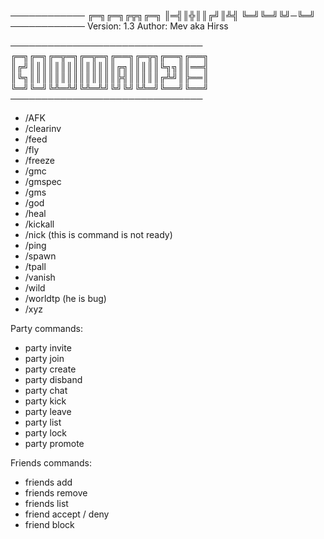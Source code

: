 ────────────
╔═╗╔═╗╔╦╗╔═╗
║═╣║╬║║╔╝║╩╣
╚═╝╚═╝╚╝─╚═╝
────────────
Version: 1.3
Author: Mev aka Hirss

───────────────────────────────
╔═╗╔═╗╔═╦═╗╔═╦═╗╔══╗╔═╦╗╔══╗╔══╗
║╔╝║║║║║║║║║║║║║║╔╗║║║║║╚╗╗║║══╣
║╚╗║║║║║║║║║║║║║║╠╣║║║║║╔╩╝║╠══║
╚═╝╚═╝╚╩═╩╝╚╩═╩╝╚╝╚╝╚╩═╝╚══╝╚══╝
───────────────────────────────
- /AFK
- /clearinv
- /feed
- /fly
- /freeze
- /gmc
- /gmspec
- /gms
- /god
- /heal
- /kickall
- /nick (this is command is not ready) 
- /ping
- /spawn
- /tpall
- /vanish
- /wild
- /worldtp (he is bug) 
- /xyz

Party commands:
- party invite
- party join
- party create
- party disband
- party chat
- party kick
- party leave
- party list
- party lock
- party promote

Friends commands:
- friends add
- friends remove
- friends list
- friend accept / deny
- friend block